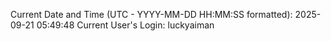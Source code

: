 Current Date and Time (UTC - YYYY-MM-DD HH:MM:SS formatted): 2025-09-21 05:49:48
Current User's Login: luckyaiman
